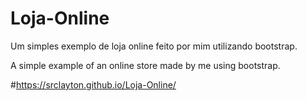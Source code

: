 # Loja-Online
Um simples exemplo de loja online feito por mim utilizando bootstrap.


A simple example of an online store made by me using bootstrap.


#https://srclayton.github.io/Loja-Online/
